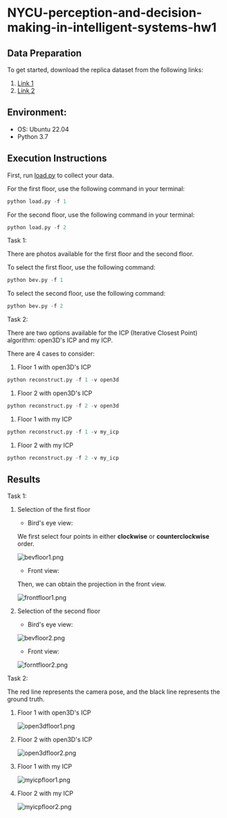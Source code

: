 # NYCU-perception-and-decision-making-in-intelligent-systems-hw1


## Data Preparation

To get started, download the replica dataset from the following links:

1. [Link 1](https://drive.google.com/file/d/1zHA2AYRtJOmlRaHNuXOvC_OaVxHe56M4/view?usp=sharing)
2. [Link 2](https://github.com/facebookresearch/Replica-Dataset)

## Environment:

- OS: Ubuntu 22.04
- Python 3.7

## Execution Instructions

First, run [load.py](http://load.py/) to collect your data.

For the first floor, use the following command in your terminal:

```python
python load.py -f 1

```

For the second floor, use the following command in your terminal:

```python
python load.py -f 2

```

Task 1:

There are photos available for the first floor and the second floor.

To select the first floor, use the following command:

```python
python bev.py -f 1

```

To select the second floor, use the following command:

```python
python bev.py -f 2

```

Task 2:

There are two options available for the ICP (Iterative Closest Point) algorithm: open3D's ICP and my ICP.

There are 4 cases to consider:

1. Floor 1 with open3D's ICP

```python
python reconstruct.py -f 1 -v open3d

```

1. Floor 2 with open3D's ICP

```python
python reconstruct.py -f 2 -v open3d

```

1. Floor 1 with my ICP

```python
python reconstruct.py -f 1 -v my_icp

```

1. Floor 2 with my ICP

```python
python reconstruct.py -f 2 -v my_icp

```

## Results

Task 1:

1. Selection of the first floor
    - Bird's eye view:
    
    We first select four points in either **clockwise** or **counterclockwise** order.
    
    ![bevfloor1.png](https://github.com/randy2332/NYCU-perception-and-decision-making-in-intelligent-systems-hw1/blob/main/pictures/bevfloor1.png)
    
    - Front view:
    
    Then, we can obtain the projection in the front view.
    
    ![frontfloor1.png](https://github.com/randy2332/NYCU-perception-and-decision-making-in-intelligent-systems-hw1/blob/main/pictures/frontfloor1.png)
    
2. Selection of the second floor
    - Bird's eye view:
    
    ![bevfloor2.png](https://github.com/randy2332/NYCU-perception-and-decision-making-in-intelligent-systems-hw1/blob/main/pictures/bevfloor2.png)
    
    - Front view:
    
    ![forntfloor2.png](https://github.com/randy2332/NYCU-perception-and-decision-making-in-intelligent-systems-hw1/blob/main/pictures/forntfloor2.png)
    

Task 2:

The red line represents the camera pose, and the black line represents the ground truth.

1. Floor 1 with open3D's ICP
    
    ![open3dfloor1.png](https://github.com/randy2332/NYCU-perception-and-decision-making-in-intelligent-systems-hw1/blob/main/pictures/open3dfloor1.png)
    
2. Floor 2 with open3D's ICP
    
    ![open3dfloor2.png](https://github.com/randy2332/NYCU-perception-and-decision-making-in-intelligent-systems-hw1/blob/main/pictures/open3dfloor2.png)
    
3. Floor 1 with my ICP
    
    ![myicpfloor1.png](https://github.com/randy2332/NYCU-perception-and-decision-making-in-intelligent-systems-hw1/blob/main/pictures/myicpfloor1.png)
    
4. Floor 2 with my ICP
    
    ![myicpfloor2.png](https://github.com/randy2332/NYCU-perception-and-decision-making-in-intelligent-systems-hw1/blob/main/pictures/myicpfloor2.png)
